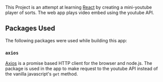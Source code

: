 This Project is an attempt at learning [React](https://reactjs.org/) by creating a mini-youtube player of sorts. The 
web app plays video embed using the youtube API. 

## Packages Used

The following packages were used while building this app:

### `axios`

[Axios](https://www.npmjs.com/package/axios) is a promise based HTTP client for the browser and node.js. The package 
is used in the app to make request to the youtube API instead of the vanilla javascript's `get` method.

